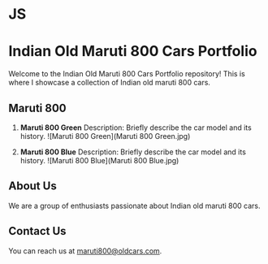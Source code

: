 # JS
# Indian Old Maruti 800 Cars Portfolio

Welcome to the Indian Old Maruti 800 Cars Portfolio repository! This is where I showcase a collection of Indian old maruti 800 cars.

## Maruti 800

1. **Maruti 800 Green**
   Description: Briefly describe the car model and its history.
   ![Maruti 800 Green](Maruti 800 Green.jpg)

2. **Maruti 800 Blue**
   Description: Briefly describe the car model and its history.
   ![Maruti 800 Blue](Maruti 800 Blue.jpg)

## About Us

We are a group of enthusiasts passionate about Indian old maruti 800 cars.

## Contact Us

You can reach us at maruti800@oldcars.com.
